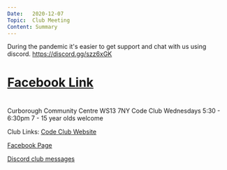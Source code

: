 ```yaml
---
Date:   2020-12-07
Topic:  Club Meeting
Content: Summary
---
```

During the pandemic it's easier to get support and chat with us using discord. 
https://discord.gg/szz6xGK

# [Facebook Link](https://www.facebook.com/1481985248595237/posts/3323599134433830/)

#
Curborough Community Centre
WS13 7NY
Code Club
Wednesdays 5:30 - 6:30pm
7 - 15 year olds welcome

Club Links:
[Code Club Website](https://lichfield-code-club.github.io/)

[Facebook Page](https://www.facebook.com/LichfieldCoders)

[Discord club messages](https://discord.gg/szz6xGK)
